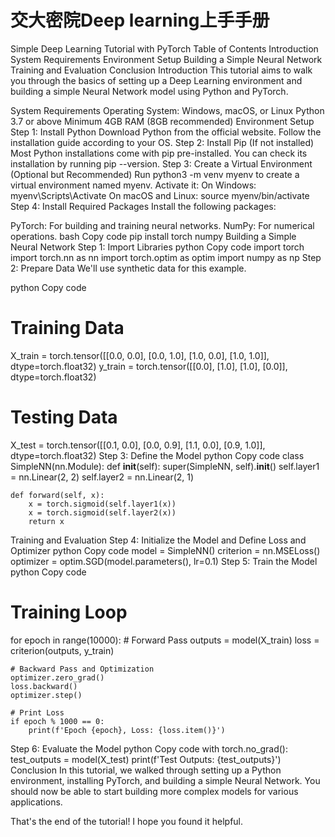 # 交大密院Deep learning上手手册
Simple Deep Learning Tutorial with PyTorch
Table of Contents
Introduction
System Requirements
Environment Setup
Building a Simple Neural Network
Training and Evaluation
Conclusion
Introduction
This tutorial aims to walk you through the basics of setting up a Deep Learning environment and building a simple Neural Network model using Python and PyTorch.

System Requirements
Operating System: Windows, macOS, or Linux
Python 3.7 or above
Minimum 4GB RAM (8GB recommended)
Environment Setup
Step 1: Install Python
Download Python from the official website.
Follow the installation guide according to your OS.
Step 2: Install Pip (If not installed)
Most Python installations come with pip pre-installed. You can check its installation by running pip --version.
Step 3: Create a Virtual Environment (Optional but Recommended)
Run python3 -m venv myenv to create a virtual environment named myenv.
Activate it:
On Windows: myenv\Scripts\Activate
On macOS and Linux: source myenv/bin/activate
Step 4: Install Required Packages
Install the following packages:

PyTorch: For building and training neural networks.
NumPy: For numerical operations.
bash
Copy code
pip install torch numpy
Building a Simple Neural Network
Step 1: Import Libraries
python
Copy code
import torch
import torch.nn as nn
import torch.optim as optim
import numpy as np
Step 2: Prepare Data
We'll use synthetic data for this example.

python
Copy code
# Training Data
X_train = torch.tensor([[0.0, 0.0], [0.0, 1.0], [1.0, 0.0], [1.0, 1.0]], dtype=torch.float32)
y_train = torch.tensor([[0.0], [1.0], [1.0], [0.0]], dtype=torch.float32)

# Testing Data
X_test = torch.tensor([[0.1, 0.0], [0.0, 0.9], [1.1, 0.0], [0.9, 1.0]], dtype=torch.float32)
Step 3: Define the Model
python
Copy code
class SimpleNN(nn.Module):
    def __init__(self):
        super(SimpleNN, self).__init__()
        self.layer1 = nn.Linear(2, 2)
        self.layer2 = nn.Linear(2, 1)

    def forward(self, x):
        x = torch.sigmoid(self.layer1(x))
        x = torch.sigmoid(self.layer2(x))
        return x
Training and Evaluation
Step 4: Initialize the Model and Define Loss and Optimizer
python
Copy code
model = SimpleNN()
criterion = nn.MSELoss()
optimizer = optim.SGD(model.parameters(), lr=0.1)
Step 5: Train the Model
python
Copy code
# Training Loop
for epoch in range(10000):
    # Forward Pass
    outputs = model(X_train)
    loss = criterion(outputs, y_train)

    # Backward Pass and Optimization
    optimizer.zero_grad()
    loss.backward()
    optimizer.step()

    # Print Loss
    if epoch % 1000 == 0:
        print(f'Epoch {epoch}, Loss: {loss.item()}')
Step 6: Evaluate the Model
python
Copy code
with torch.no_grad():
    test_outputs = model(X_test)
    print(f'Test Outputs: {test_outputs}')
Conclusion
In this tutorial, we walked through setting up a Python environment, installing PyTorch, and building a simple Neural Network. You should now be able to start building more complex models for various applications.

That's the end of the tutorial! I hope you found it helpful.
